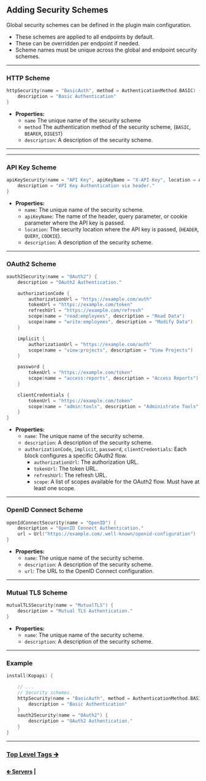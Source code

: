 ## Adding Security Schemes

Global security schemes can be defined in the plugin main configuration.

- These schemes are applied to all endpoints by default.
- These can be overridden per endpoint if needed.
- Scheme names must be unique across the global and endpoint security schemes.

---

### HTTP Scheme

```kotlin
httpSecurity(name = "BasicAuth", method = AuthenticationMethod.BASIC) {
    description = "Basic Authentication"
}
```

- **Properties:**
    - `name` The unique name of the security scheme
    - `method` The authentication method of the security scheme, (`BASIC`, `BEARER`, `DIGEST`)
    - `description`: A description of the security scheme.

---

---

### API Key Scheme

```kotlin
apiKeySecurity(name = "API Key", apiKeyName = "X-API-Key", location = APIKeyLocation.HEADER) {
    description = "API Key Authentication via header."
}
```

- **Properties:**
    - `name`: The unique name of the security scheme.
    - `apiKeyName`: The name of the header, query parameter, or cookie parameter where the API key is passed.
    - `location`: The security location where the API key is passed, (`HEADER`, `QUERY`, `COOKIE`).
    - `description`: A description of the security scheme.

---

### OAuth2 Scheme

```kotlin
oauth2Security(name = "OAuth2") {
    description = "OAuth2 Authentication."

    authorizationCode {
        authorizationUrl = "https://example.com/auth"
        tokenUrl = "https://example.com/token"
        refreshUrl = "https://example.com/refresh"
        scope(name = "read:employees", description = "Read Data")
        scope(name = "write:employees", description = "Modify Data")
    }

    implicit {
        authorizationUrl = "https://example.com/auth"
        scope(name = "view:projects", description = "View Projects")
    }

    password {
        tokenUrl = "https://example.com/token"
        scope(name = "access:reports", description = "Access Reports")
    }

    clientCredentials {
        tokenUrl = "https://example.com/token"
        scope(name = "admin:tools", description = "Administrate Tools")
    }
}
```

- **Properties:**
    - `name`: The unique name of the security scheme.
    - `description`: A description of the security scheme.
    - `authorizationCode`, `implicit`, `password`, `clientCredentials`: Each block configures a specific OAuth2 flow.
        - `authorizationUrl`: The authorization URL.
        - `tokenUrl`: The token URL.
        - `refreshUrl`: The refresh URL.
        - `scope`: A list of scopes available for the OAuth2 flow. Must have at least one scope.

---

### OpenID Connect Scheme

```kotlin
openIdConnectSecurity(name = "OpenID") {
    description = "OpenID Connect Authentication."
    url = Url("https://example.com/.well-known/openid-configuration")
}
```

- **Properties:**
    - `name`: The unique name of the security scheme.
    - `description`: A description of the security scheme.
    - `url`: The URL to the OpenID Connect configuration.

---

### Mutual TLS Scheme

```kotlin
mutualTLSSecurity(name = "MutualTLS") {
    description = "Mutual TLS Authentication."
}
```

- **Properties:**
    - `name`: The unique name of the security scheme.
    - `description`: A description of the security scheme.

---

### Example

```kotlin
install(Kopapi) {

    // ...
    // Security schemes.
    httpSecurity(name = "BasicAuth", method = AuthenticationMethod.BASIC) {
        description = "Basic Authentication"
    }
    oauth2Security(name = "OAuth2") {
        description = "OAuth2 Authentication."
    }
}
```

---

### [Top Level Tags 🡲](01.3.tags.md)

#### [🡰 Servers](01.1.servers.md) | 

